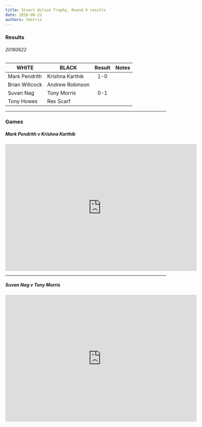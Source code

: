 ```yaml
---
title: Stuart Wilson Trophy, Round 4 results
date: 2018-06-22
authors: tmorris
---
```


### Results

###### 20180622

| WHITE           | BLACK           | Result      | Notes       |
| --------------- | --------------- | :---------: | ----------- |
| Mark Pendrith   | Krishna Karthik | 1-0         |             |
| Brian Willcock  | Andrew Robinson |             |             |
| Suvan Nag       | Tony Morris     | 0-1         |             |
| Tony Howes      | Rex Scarf       |             |             |

----

### Games

##### Mark Pendrith v Krishna Karthik

<iframe src="https://lichess.org/embed/9LU2Rg54?theme=auto&amp;bg=auto" width=600 height=397 frameborder=0></iframe>

----

##### Suvan Nag v Tony Morris

<iframe src="https://lichess.org/embed/Tf0fEDxy?theme=auto&amp;bg=auto" width=600 height=397 frameborder=0></iframe>
